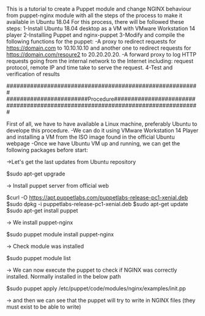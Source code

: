 This is a tutorial to create a Puppet module and change NGINX behaviour from puppet-nginx module with all the steps of the process to make it available in Ubuntu 18.04
For this process, there will be followed these steps:
1-Install Ubuntu 18.04 desktop as a VM with VMware Workstation 14 player
2-Installing Puppet and nginx-puppet
3-Modify and compile the following functions for the puppet:
-A proxy to redirect requests for https://domain.com to 10.10.10.10 and another one to redirect requests for https://domain.com/resoure2 to 20.20.20.20.
-A forward proxy to log HTTP requests going from the internal network to the Internet including: request protocol, remote IP and time take to serve the request.
4-Test and verification of results

#########################################################
########################Procedure########################
#########################################################

First of all, we have to have available a Linux machine, preferably Ubuntu to develope this procedure.
-We can do it using VMware Workstation 14 Player and installing a VM from the ISO image found in the official Ubuntu webpage
-Once we have Ubuntu VM up and running, we can get the following packages before start:

->Let's get the last updates from Ubuntu repository

$sudo apt-get upgrade

-> Install puppet server from official web

$curl -O https://apt.puppetlabs.com/puppetlabs-release-pc1-xenial.deb
$sudo dpkg -i puppetlabs-release-pc1-xenial.deb
$sudo apt-get update
$sudo apt-get install puppet

-> We install puppet-nginx

$sudo puppet module install puppet-nginx

-> Check module was installed

$sudo puppet module list

-> We can now execute the puppet to check if NGINX was correctly installed. Normally installed in the below path

$sudo puppet apply /etc/puppet/code/modules/nginx/examples/init.pp

-> and then we can see that the puppet will try to write in NGINX files (they must exist to be able to write)








